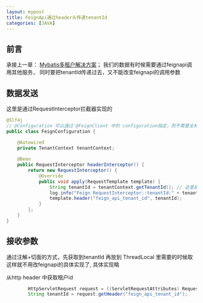 ```yaml
---
layout: mypost
title: FeignApi通过header头传递tenantId
categories: [JAVA]
---
```


## 前言

承接上一章： [Mybatis多租户解决方案](https://yuyu888.github.io/posts/2023/03/27/MybatisPlus%E5%A4%9A%E7%A7%9F%E6%88%B7%E8%A7%A3%E5%86%B3%E6%96%B9%E6%A1%88.html)； 我们的数据有时候需要通过feignapi调用其他服务， 同时要把tenantId传递过去，又不能改变feignapi的调用参数

## 数据发送

这里是通过RequestInterceptor拦截器实现的

````java
@Slf4j
// @Configuration 可以通过 @FeignClient 中的 configuration指定，而不需要全局生效
public class FeignConfiguration {

	@Autowired
	private TenantContext tenantContext;
	
	@Bean
    public RequestInterceptor headerInterceptor() {
        return new RequestInterceptor() {
            @Override
            public void apply(RequestTemplate template) {
            	String tenantId = tenantContext.getTenantId(); // 这里是获取的 ThreadLocal 的设定好的数据
            	log.info("Feign RequestInterceptor::tenantId:" + tenantId);
                template.header("feign_api_tenant_id", tenantId);
            }
        };
    }
}
````

## 接收参数

通过注解+切面的方式，先获取到tenantId 再放到 ThreadLocal 里需要的时候取 这样就不用改feignapi的具体实现了, 具体实现略


从http header 中获取租户id
````java
		HttpServletRequest request = ((ServletRequestAttributes) RequestContextHolder.getRequestAttributes()).getRequest();
		String tenantId = request.getHeader("feign_api_tenant_id");
````

